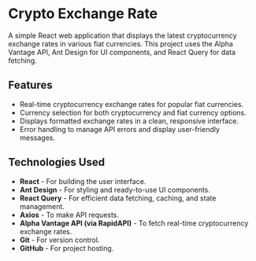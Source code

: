 # Crypto Exchange Rate

A simple React web application that displays the latest cryptocurrency exchange rates in various fiat currencies. This project uses the Alpha Vantage API, Ant Design for UI components, and React Query for data fetching.

## Features

- Real-time cryptocurrency exchange rates for popular fiat currencies.
- Currency selection for both cryptocurrency and fiat currency options.
- Displays formatted exchange rates in a clean, responsive interface.
- Error handling to manage API errors and display user-friendly messages.

## Technologies Used

- **React** - For building the user interface.
- **Ant Design** - For styling and ready-to-use UI components.
- **React Query** - For efficient data fetching, caching, and state management.
- **Axios** - To make API requests.
- **Alpha Vantage API (via RapidAPI)** - To fetch real-time cryptocurrency exchange rates.
- **Git** - For version control.
- **GitHub** - For project hosting.
